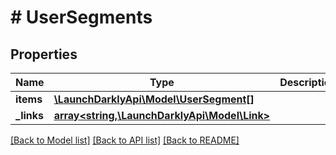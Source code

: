 # # UserSegments

## Properties

Name | Type | Description | Notes
------------ | ------------- | ------------- | -------------
**items** | [**\LaunchDarklyApi\Model\UserSegment[]**](UserSegment.md) |  |
**_links** | [**array<string,\LaunchDarklyApi\Model\Link>**](Link.md) |  |

[[Back to Model list]](../../README.md#models) [[Back to API list]](../../README.md#endpoints) [[Back to README]](../../README.md)
